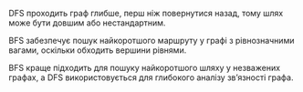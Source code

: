 DFS проходить граф глибше, перш ніж повернутися назад, тому шлях може бути довшим або нестандартним.

BFS забезпечує пошук найкоротшого маршруту у графі з рівнозначними вагами, оскільки обходить вершини рівнями.

BFS краще підходить для пошуку найкоротшого шляху у незважених графах, а DFS використовується для глибокого аналізу зв’язності графа.